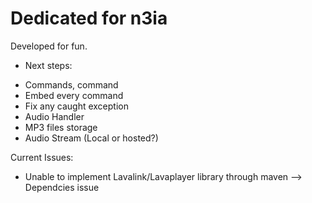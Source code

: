 # Dedicated for n3ia

Developed for fun.

- Next steps:

* Commands, command
* Embed every command
* Fix any caught exception
* Audio Handler
* MP3 files storage
* Audio Stream (Local or hosted?)


Current Issues:
* Unable to implement Lavalink/Lavaplayer library through maven --> Dependcies issue
